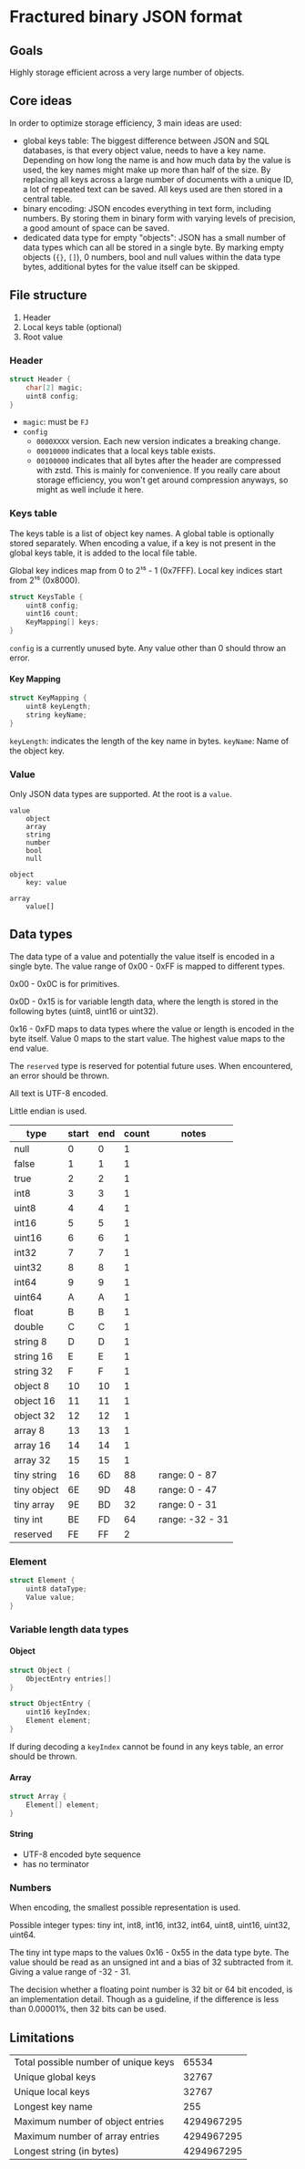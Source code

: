 # Fractured binary JSON format

## Goals

Highly storage efficient across a very large number of objects.

## Core ideas

In order to optimize storage efficiency, 3 main ideas are used:
- global keys table: The biggest difference between JSON and SQL databases, is that every object value, needs to have a key name. Depending on how long the name is and how much data by the value is used, the key names might make up more than half of the size. By replacing all keys across a large number of documents with a unique ID, a lot of repeated text can be saved. All keys used are then stored in a central table.
- binary encoding: JSON encodes everything in text form, including numbers. By storing them in binary form with varying levels of precision, a good amount of space can be saved.
- dedicated data type for empty "objects": JSON has a small number of data types which can all be stored in a single byte. By marking empty objects (`{}`, `[]`), 0 numbers, bool and null values within the data type bytes, additional bytes for the value itself can be skipped.

## File structure

1. Header
2. Local keys table (optional)
3. Root value

### Header

```C
struct Header {
	char[2] magic;
	uint8 config;
}
```

- `magic`: must be `FJ`
- `config`
  - `0000XXXX` version. Each new version indicates a breaking change.
  - `00010000` indicates that a local keys table exists.
  - `00100000` indicates that all bytes after the header are compressed with zstd. This is mainly for convenience. If you really care about storage efficiency, you won't get around compression anyways, so might as well include it here.

### Keys table

The keys table is a list of object key names. A global table is optionally stored separately. When encoding a value, if a key is not present in the global keys table, it is added to the local file table.

Global key indices map from 0 to 2¹⁵ - 1 (0x7FFF). Local key indices start from 2¹⁵ (0x8000).

```C
struct KeysTable {
	uint8 config;
	uint16 count;
	KeyMapping[] keys;
}
```

`config` is a currently unused byte. Any value other than 0 should throw an error.

#### Key Mapping

```C
struct KeyMapping {
	uint8 keyLength;
	string keyName;
}
```

`keyLength`: indicates the length of the key name in bytes.
`keyName`: Name of the object key.

### Value

Only JSON data types are supported. At the root is a `value`.

```
value
	object
	array
	string
	number
	bool
	null

object
	key: value

array
	value[]
```

## Data types

The data type of a value and potentially the value itself is encoded in a single byte. The value range of 0x00 - 0xFF is mapped to different types.

0x00 - 0x0C is for primitives.

0x0D - 0x15 is for variable length data, where the length is stored in the following bytes (uint8, uint16 or uint32).

0x16 - 0xFD maps to data types where the value or length is encoded in the byte itself. Value 0 maps to the start value. The highest value maps to the end value.

The `reserved` type is reserved for potential future uses. When encountered, an error should be thrown.

All text is UTF-8 encoded.

Little endian is used.

| type        | start | end | count  | notes           |
|-------------|-------|-----|--------|-----------------|
| null        | 0     | 0   | 1      |                 |
| false       | 1     | 1   | 1      |                 |
| true        | 2     | 2   | 1      |                 |
| int8        | 3     | 3   | 1      |                 |
| uint8       | 4     | 4   | 1      |                 |
| int16       | 5     | 5   | 1      |                 |
| uint16      | 6     | 6   | 1      |                 |
| int32       | 7     | 7   | 1      |                 |
| uint32      | 8     | 8   | 1      |                 |
| int64       | 9     | 9   | 1      |                 |
| uint64      | A     | A   | 1      |                 |
| float       | B     | B   | 1      |                 |
| double      | C     | C   | 1      |                 |
| string 8    | D     | D   | 1      |                 |
| string 16   | E     | E   | 1      |                 |
| string 32   | F     | F   | 1      |                 |
| object 8    | 10    | 10  | 1      |                 |
| object 16   | 11    | 11  | 1      |                 |
| object 32   | 12    | 12  | 1      |                 |
| array 8     | 13    | 13  | 1      |                 |
| array 16    | 14    | 14  | 1      |                 |
| array 32    | 15    | 15  | 1      |                 |
| tiny string | 16    | 6D  | 88     | range:   0 - 87 |
| tiny object | 6E    | 9D  | 48     | range:   0 - 47 |
| tiny array  | 9E    | BD  | 32     | range:   0 - 31 |
| tiny int    | BE    | FD  | 64     | range: -32 - 31 |
| reserved    | FE    | FF  | 2      |                 |

### Element

```C
struct Element {
	uint8 dataType;
	Value value;
}
```

### Variable length data types

#### Object

```C
struct Object {
	ObjectEntry entries[]
}
```

```C
struct ObjectEntry {
	uint16 keyIndex;
	Element element;
}
```

If during decoding a `keyIndex` cannot be found in any keys table, an error should be thrown.

#### Array

```C
struct Array {
	Element[] element;
}
```

#### String

- UTF-8 encoded byte sequence
- has no terminator

### Numbers

When encoding, the smallest possible representation is used.

Possible integer types: tiny int, int8, int16, int32, int64, uint8, uint16, uint32, uint64.

The tiny int type maps to the values 0x16 - 0x55 in the data type byte. The value should be read
as an unsigned int and a bias of 32 subtracted from it. Giving a value range of -32 - 31.

The decision whether a floating point number is 32 bit or 64 bit encoded, is an implementation detail. Though as a guideline, if the difference is less than 0.00001%, then 32 bits can be used.

## Limitations

|                                      |            |
|--------------------------------------|------------|
| Total possible number of unique keys | 65534      |
| Unique global keys                   | 32767      |
| Unique local keys                    | 32767      |
| Longest key name                     | 255        |
| Maximum number of object entries     | 4294967295 |
| Maximum number of array entries      | 4294967295 |
| Longest string (in bytes)            | 4294967295 |
